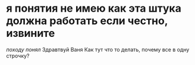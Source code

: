 # я понятия не имею как эта штука должна работать если честно, извините
_походу понял_
Здравтвуй Ваня
Как тут что то делать, почему все в одну строчку?
